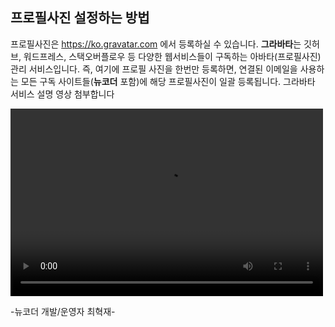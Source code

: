 ## 프로필사진 설정하는 방법 

프로필사진은 <a href="https://ko.gravatar.com" target="_blank"><https://ko.gravatar.com></a> 에서 등록하실 수 있습니다. **그라바타**는 깃허브, 워드프레스, 스택오버플로우 등 다양한 웹서비스들이 구독하는 아바타(프로필사진) 관리 서비스입니다. 즉, 여기에 프로필 사진을 한번만 등록하면, 연결된 이메일을 사용하는 모든 구독 사이트들(**뉴코더** 포함)에 해당 프로필사진이 일괄 등록됩니다. 그라바타 서비스 설명 영상 첨부합니다

<video width="500" height="300" controls>
    <source src="https://videos.videopress.com/HNyK67JS/sequence-01_dvd.mp4" type="video/mp4" />
</video>
<br />

-뉴코더 개발/운영자 최혁재-
